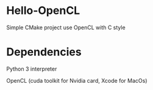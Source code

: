 # Hello-OpenCL
Simple CMake project use OpenCL with C style

# Dependencies
Python 3 interpreter

OpenCL (cuda toolkit for Nvidia card, Xcode for MacOs)
